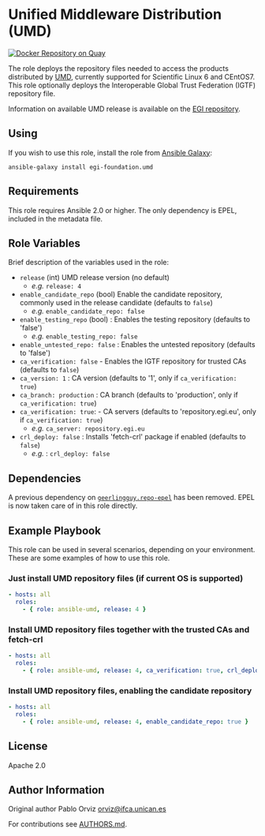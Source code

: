 # Unified Middleware Distribution (UMD)

[![Docker Repository on Quay](https://quay.io/repository/egi/umd4/status "Docker Repository on Quay")](https://quay.io/repository/egi/umd4)

The role deploys the repository files needed to access the products distributed
by [UMD](https://go.egi.eu/umd), currently supported for Scientific Linux 6 and
CEntOS7. This role optionally deploys the Interoperable Global Trust Federation
(IGTF) repository file.

Information on available UMD release is available on the
[EGI repository](https://repository.egi.eu/).

## Using

If you wish to use this role, install the role from
[Ansible Galaxy](https://galaxy.ansible.com/EGI-Foundation/umd):

```
ansible-galaxy install egi-foundation.umd
```

## Requirements

This role requires Ansible 2.0 or higher. The only dependency is EPEL, included
in the metadata file.

## Role Variables

Brief description of the variables used in the role:

- `release` (int) UMD release version (no default)
  - _e.g._ `release: 4`
- `enable_candidate_repo` (bool) Enable the candidate repository, commonly used
  in the release candidate (defaults to `false`)
  - _e.g._ `enable_candidate_repo: false`
- `enable_testing_repo` (bool) : Enables the testing repository (defaults to
  'false')
  - _e.g._ `enable_testing_repo: false`
- `enable_untested_repo: false` : Enables the untested repository (defaults to
  'false')
- `ca_verification: false` - Enables the IGTF repository for trusted CAs
  (defaults to `false`)
- `ca_version: 1` : CA version (defaults to '1', only if
  `ca_verification: true`)
- `ca_branch: production` : CA branch (defaults to 'production', only if
  `ca_verification: true`)
- `ca_verification: true`: - CA servers (defaults to 'repository.egi.eu', only
  if `ca_verification: true`)
  - _e.g._ `ca_server: repository.egi.eu`
- `crl_deploy: false` : Installs 'fetch-crl' package if enabled (defaults to
  `false`)
  - _e.g._ : `crl_deploy: false`

## Dependencies

A previous dependency on
[`geerlingguy.repo-epel`](https://galaxy.ansible.com/geerlingguy/repo-epel) has
been removed. EPEL is now taken care of in this role directly.

## Example Playbook

This role can be used in several scenarios, depending on your environment. These
are some examples of how to use this role.

### Just install UMD repository files (if current OS is supported)

```yaml
- hosts: all
  roles:
    - { role: ansible-umd, release: 4 }
```

### Install UMD repository files together with the trusted CAs and fetch-crl

```yaml
- hosts: all
  roles:
    - { role: ansible-umd, release: 4, ca_verification: true, crl_deploy: true }
```

### Install UMD repository files, enabling the candidate repository

```yaml
- hosts: all
  roles:
    - { role: ansible-umd, release: 4, enable_candidate_repo: true }
```

## License

Apache 2.0

## Author Information

Original author Pablo Orviz <orviz@ifca.unican.es>

For contributions see [AUTHORS.md](AUTHORS.md).
